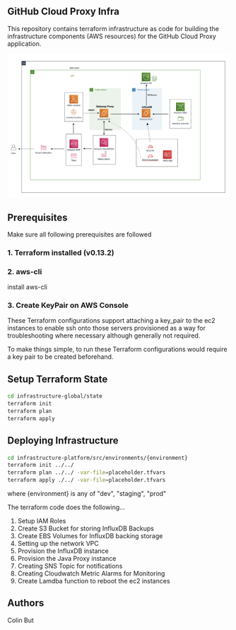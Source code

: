 ## GitHub Cloud Proxy Infra

This repository contains terraform infrastructure as code for building the infrastructure components (AWS resources) for the GitHub Cloud Proxy application.

![GitHub Cloud Proxy AWS Diagram](docs/GitHubCloudProxyAWSDiagramExport.png)

## Prerequisites
Make sure all following prerequisites are followed

### 1. Terraform installed (v0.13.2)

### 2. aws-cli
install aws-cli

### 3. Create KeyPair on AWS Console
These Terraform configurations support attaching a key_pair to the ec2 instances to enable ssh onto those servers provisioned as a way for troubleshooting where necessary although generally not required.

To make things simple, to run these Terraform configurations would require a key pair to be created beforehand.


## Setup Terraform State

```bash
cd infrastructure-global/state
terraform init
terraform plan
terraform apply
```

## Deploying Infrastructure

```bash
cd infrastructure-platform/src/environments/{environment}
terraform init ../../
terraform plan ../../ -var-file=placeholder.tfvars
terraform apply ./../ -var-file=placeholder.tfvars
```

where {environment} is any of "dev", "staging", "prod"

The terraform code does the following...

1. Setup IAM Roles
2. Create S3 Bucket for storing InfluxDB Backups
3. Create EBS Volumes for InfluxDB backing storage
4. Setting up the network VPC
5. Provision the InfluxDB instance
6. Provision the Java Proxy instance
7. Creating SNS Topic for notifications
8. Creating Cloudwatch Metric Alarms for Monitoring
9. Create Lamdba function to reboot the ec2 instances

## Authors

Colin But
